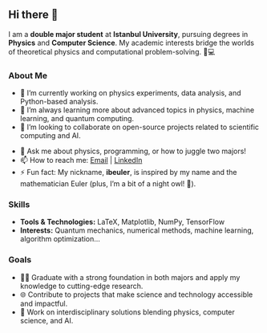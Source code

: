 ## Hi there 👋

I am a **double major student** at **Istanbul University**, pursuing degrees in **Physics** and **Computer Science**. My academic interests bridge the worlds of theoretical physics and computational problem-solving. 🌌💻 

### About Me
- 🔭 I’m currently working on physics experiments, data analysis, and Python-based analysis.
- 🌱 I’m always learning more about advanced topics in physics, machine learning, and quantum computing.
- 👯 I’m looking to collaborate on open-source projects related to scientific computing and AI.
<!-- - 🤔 I’m looking for help with integrating physics models into real-world applications using computational tools. -->
- 💬 Ask me about physics, programming, or how to juggle two majors!
- 📫 How to reach me: [Email](mailto:ibohamed27@gmail.com) | [LinkedIn](https://www.linkedin.com/in/ibrahim-abu-shawish-26798a1bb/)
- ⚡ Fun fact: My nickname, **ibeuler**, is inspired by my name and the mathematician Euler (plus, I’m a bit of a night owl! 🦉).

### Skills
- **Tools & Technologies:** LaTeX, Matplotlib, NumPy, TensorFlow
- **Interests:** Quantum mechanics, numerical methods, machine learning, algorithm optimization...

### Goals
- 🧑‍🎓 Graduate with a strong foundation in both majors and apply my knowledge to cutting-edge research.
- 🌐 Contribute to projects that make science and technology accessible and impactful.
- 🚀 Work on interdisciplinary solutions blending physics, computer science, and AI.

<!-- 
**ibeuler/ibeuler** is a ✨ _special_ ✨ repository because its `README.md` (this file) appears on your GitHub profile.
-->
